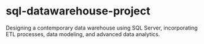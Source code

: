 # sql-datawarehouse-project
Designing a contemporary data warehouse using SQL Server, incorporating ETL processes, data modeling, and advanced data analytics.
